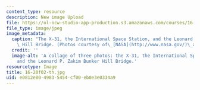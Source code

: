 ```yaml
---
content_type: resource
description: New image Upload
file: https://ol-ocw-studio-app-production.s3.amazonaws.com/courses/16-20-structural-mechanics-fall-2002/e0812e8049835454cf00eb0e3e0334a9_16-20f02-th.jpg
file_type: image/jpeg
image_metadata:
  caption: "The X-31, the International Space Station, and the Leonard P. Zakim Bunker\
    \ Hill Bridge. (Photos courtesy of\_[NASA](http://www.nasa.gov/)\_and\_[OCW](http://ocw.mit.edu).)"
  credit: ''
  image-alt: 'A collage of three photos: the X-31, the International Space Station,
    and the Leonard P. Zakim Bunker Hill Bridge.'
resourcetype: Image
title: 16-20f02-th.jpg
uid: e0812e80-4983-5454-cf00-eb0e3e0334a9
---
```

